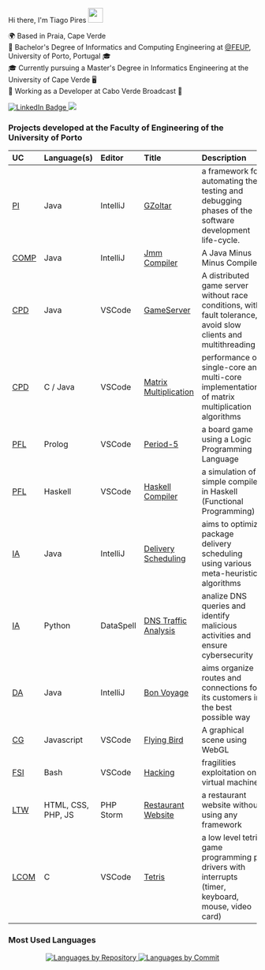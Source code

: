 Hi there, I'm Tiago Pires <img src="https://raw.githubusercontent.com/MartinHeinz/MartinHeinz/master/wave.gif" width="30px" height="30px" />

🌍 Based in Praia, Cape Verde  <br>
📖 Bachelor's Degree of Informatics and Computing Engineering at [@FEUP](https://sigarra.up.pt/feup/en/web_page.Inicial), University of Porto, Portugal 🎓 <br>
🎓 Currently pursuing a Master's Degree in Informatics Engineering at the University of Cape Verde 🖥️ <br>
💼 Working as a Developer at Cabo Verde Broadcast 📡 <br>

<a href="https://www.linkedin.com/in/tiagorspires/">
  <img src="https://img.shields.io/badge/LinkedIn-0077B5?style=for-the-badge&logo=linkedin&logoColor=white" alt="LinkedIn Badge"/>
</a>

<a href = "mailto:tiagorspires@gmail.com">
  <img src="https://img.shields.io/badge/Gmail-D14836?style=for-the-badge&logo=gmail&logoColor=white" target="_blank"/>
</a>

### **Projects developed at the Faculty of Engineering of the University of Porto** 

</p>

| UC | Language(s) | Editor | Title | Description |
| :--- | :--- | :--- | :--- | :--- |
| [PI](https://sigarra.up.pt/feup/pt/UCURR_GERAL.FICHA_UC_VIEW?pv_ocorrencia_id=501692) | Java | IntelliJ | [GZoltar](https://github.com/GZoltar/gzoltar) |  a framework for automating the testing and debugging phases of the software development life-cycle. |
| [COMP](https://sigarra.up.pt/feup/pt/ucurr_geral.ficha_uc_view?pv_ocorrencia_id=520331) | Java | IntelliJ | [Jmm Compiler](https://github.com/tiagorspires/COMP-JmmCompiler) | A Java Minus Minus Compiler |
| [CPD](https://sigarra.up.pt/feup/pt/UCURR_GERAL.FICHA_UC_VIEW?pv_ocorrencia_id=520333) | Java | VSCode | [GameServer](https://github.com/tiagorspires/CPD-GameServer) | A distributed game server without race conditions, with fault tolerance, avoid slow clients and multithreading |
| [CPD](https://sigarra.up.pt/feup/pt/UCURR_GERAL.FICHA_UC_VIEW?pv_ocorrencia_id=520333) | C / Java | VSCode | [Matrix Multiplication](https://github.com/tiagorspires/CPD-Parallel) | performance of single-core and multi-core implementations of matrix multiplication algorithms |
| [PFL](https://sigarra.up.pt/feup/pt/UCURR_GERAL.FICHA_UC_VIEW?pv_ocorrencia_id=520329) | Prolog | VSCode | [Period-5](https://github.com/tiagorspires/PFL-Period-5) |a board game using a Logic Programming Language|
| [PFL](https://sigarra.up.pt/feup/pt/UCURR_GERAL.FICHA_UC_VIEW?pv_ocorrencia_id=520329) | Haskell | VSCode | [Haskell Compiler](https://github.com/tiagorspires/PFL-haskell-compiler) |a simulation of a simple compiler in Haskell (Functional Programming)|
| [IA](https://sigarra.up.pt/feup/pt/UCURR_GERAL.FICHA_UC_VIEW?pv_ocorrencia_id=519340) | Java | IntelliJ | [Delivery Scheduling](https://github.com/tiagorspires/IA-DeliveryScheduling) |aims to optimize package delivery scheduling using various meta-heuristic algorithms|
| [IA](https://sigarra.up.pt/feup/pt/UCURR_GERAL.FICHA_UC_VIEW?pv_ocorrencia_id=519340) | Python | DataSpell | [DNS Traffic Analysis](https://github.com/Ricardo-Da-Cruz/AI-dns-traffic-analysis) |analize DNS queries and identify malicious activities and ensure cybersecurity|
| [DA](https://sigarra.up.pt/feup/pt/ucurr_geral.ficha_uc_view?pv_ocorrencia_id=484424) | Java | IntelliJ | [Bon Voyage](https://github.com/tiagorspires/DA-BonVoyage) | aims organize routes and connections for its customers in the best possible way|
| [CG](https://sigarra.up.pt/feup/pt/UCURR_GERAL.FICHA_UC_VIEW?pv_ocorrencia_id=501689) | Javascript | VSCode | [Flying Bird](https://github.com/tiagorspires/CG-FlyingBird) | A graphical scene using WebGL |
| [FSI](https://sigarra.up.pt/feup/pt/ucurr_geral.ficha_uc_view?pv_ocorrencia_id=501683) | Bash | VSCode | [Hacking](https://github.com/tiagorspires/FSI-Security) |fragilities exploitation on a virtual machine|
| [LTW](https://sigarra.up.pt/feup/pt/UCURR_GERAL.FICHA_UC_VIEW?pv_ocorrencia_id=484427) | HTML, CSS, PHP, JS | PHP Storm | [Restaurant Website](https://github.com/FEUP-LTW-2022/ltw-restaurant/tree/master) |a restaurant website without using any framework|
| [LCOM](https://sigarra.up.pt/feup/pt/ucurr_geral.ficha_uc_view?pv_ocorrencia_id=520323) | C | VSCode | [Tetris](https://github.com/tiagorspires/LCOM-Tetris) | a low level tetris game programming pc drivers with interrupts (timer, keyboard, mouse, video card) |

### **Most Used Languages**
<p align="center">
  <a href="https://github.com/tiagorspires">
    <img src="https://github-profile-summary-cards.vercel.app/api/cards/repos-per-language?username=tiagorspires&theme=vue" alt="Languages by Repository" />
    <img src="https://github-profile-summary-cards.vercel.app/api/cards/most-commit-language?username=tiagorspires&theme=vue" alt="Languages by Commit" />
  </a>
</p>



